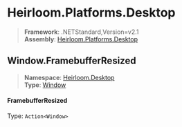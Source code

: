 # Heirloom.Platforms.Desktop

> **Framework**: .NETStandard,Version=v2.1  
> **Assembly**: [Heirloom.Platforms.Desktop][0]  

## Window.FramebufferResized

> **Namespace**: [Heirloom.Desktop][0]  
> **Type**: [Window][1]  

#### FramebufferResized

Type: `Action<Window>`

[0]: ../Heirloom.Platforms.Desktop.md
[1]: Heirloom.Desktop.Window.md
